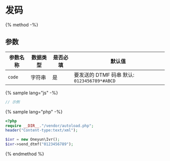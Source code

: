 # 发码

{% method -%}

## 参数


| 参数名称                  | 数据类型  | 是否必填            | 默认值                                     |
| ------------------------- | -----------    | ------------------- | ---------------------------------------- |
| `code`        | 字符串      |  是       | 要发送的 DTMF 码串 默认: `0123456789*#ABCD`                |



{% sample lang="js" -%}
```js
// 示例
```

{% sample lang="php" -%}
```php
<?php
require __DIR__."/vendor/autoload.php";
header("Content-type:text/xml");

$ivr = new Oneyun\Ivr();
$ivr->send_dtmf("0123456789");

```
{% endmethod %}
